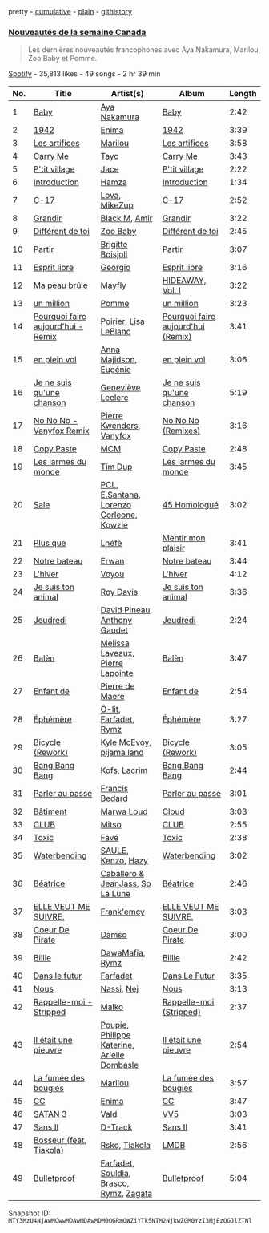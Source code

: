 pretty - [cumulative](/playlists/cumulative/37i9dQZF1DX9SvXmR7wQty.md) - [plain](/playlists/plain/37i9dQZF1DX9SvXmR7wQty) - [githistory](https://github.githistory.xyz/mackorone/spotify-playlist-archive/blob/main/playlists/plain/37i9dQZF1DX9SvXmR7wQty)

### [Nouveautés de la semaine Canada](https://open.spotify.com/playlist/37i9dQZF1DX9SvXmR7wQty)

> Les dernières nouveautés francophones avec Aya Nakamura, Marilou, Zoo Baby et Pomme.

[Spotify](https://open.spotify.com/user/spotify) - 35,813 likes - 49 songs - 2 hr 39 min

| No. | Title | Artist(s) | Album | Length |
|---|---|---|---|---|
| 1 | [Baby](https://open.spotify.com/track/5uKJiHdlDBz53cM1qZd0yB) | [Aya Nakamura](https://open.spotify.com/artist/7IlRNXHjoOCgEAWN5qYksg) | [Baby](https://open.spotify.com/album/5IdztduZ9UaHxZm0xDyEyA) | 2:42 |
| 2 | [1942](https://open.spotify.com/track/2p5gQtpYZLmhZPyYYgTWuW) | [Enima](https://open.spotify.com/artist/47cHAE0NFwzGOlc3L4oszT) | [1942](https://open.spotify.com/album/2oQpRsIZLxm9UrC2AQpmAm) | 3:39 |
| 3 | [Les artifices](https://open.spotify.com/track/0ElBgVzjnmsUHx7FwiwPZe) | [Marilou](https://open.spotify.com/artist/502LJ9OJfK5m2p1CGDx8vf) | [Les artifices](https://open.spotify.com/album/7BvlJsXbXMIxoA9EEJr6cq) | 3:58 |
| 4 | [Carry Me](https://open.spotify.com/track/3vxS3k5siCY0mFfGGTx4pk) | [Tayc](https://open.spotify.com/artist/7gU9VyFRN3JWPJ5oHOil60) | [Carry Me](https://open.spotify.com/album/2hEk1tP9rtBhcwNTNSMkDs) | 3:43 |
| 5 | [P'tit village](https://open.spotify.com/track/7x8dg0DkvyVeU1vNG6HVAw) | [Jace](https://open.spotify.com/artist/7KCD5IGwoH8rY19DZnOHpO) | [P'tit village](https://open.spotify.com/album/7J4D7KBNSJd23hVlKnGJ2X) | 2:22 |
| 6 | [Introduction](https://open.spotify.com/track/5w3GRfKybnACxA4vTuIDAi) | [Hamza](https://open.spotify.com/artist/5gs4Sm2WQUkcGeikMcVHbh) | [Introduction](https://open.spotify.com/album/5eSCDUqENVNgdu6BbEtNzZ) | 1:34 |
| 7 | [C\-17](https://open.spotify.com/track/0yojSTPb2OqxzP30mDcPCU) | [Lova](https://open.spotify.com/artist/3AaQmXxkr6SJLELOEIeSh2), [MikeZup](https://open.spotify.com/artist/3kmw1yvcUhvPD3pDz8hOVk) | [C\-17](https://open.spotify.com/album/1D5vGnjjpXVo5sSW5OMiAc) | 2:52 |
| 8 | [Grandir](https://open.spotify.com/track/0ruriS7oaQE0j1NE0AAW3o) | [Black M](https://open.spotify.com/artist/7lMgpN1tEBQKpRoUMKB8iw), [Amir](https://open.spotify.com/artist/6rl53MP8HSoiugpqzA50Zh) | [Grandir](https://open.spotify.com/album/61Kjs8CGtVFQAP1qt5sSuf) | 3:22 |
| 9 | [Différent de toi](https://open.spotify.com/track/6QqapEQ1RsiEJnlWQKtqzf) | [Zoo Baby](https://open.spotify.com/artist/5cwwkrAy5dg58se1CLKuFO) | [Différent de toi](https://open.spotify.com/album/1ir16RkFLAXmhqHvWNhDCV) | 2:45 |
| 10 | [Partir](https://open.spotify.com/track/2Zh7vAK7mqSVOrFTwKerbc) | [Brigitte Boisjoli](https://open.spotify.com/artist/2oHveiOBJleFuHBLypRrNw) | [Partir](https://open.spotify.com/album/21I1h1XV0HCUm2LiQgTIrz) | 3:07 |
| 11 | [Esprit libre](https://open.spotify.com/track/0cJKxZzWTN36amL9JpcJfg) | [Georgio](https://open.spotify.com/artist/6Xc0KDqzw5u6EQLgdfeoKO) | [Esprit libre](https://open.spotify.com/album/0cZqzT4qVvLp1GinzEe6Bh) | 3:16 |
| 12 | [Ma peau brûle](https://open.spotify.com/track/0CSnwni3GSWONb9hvpaxfx) | [Mayfly](https://open.spotify.com/artist/4VcvgYlholfTOH1dN15rSw) | [HIDEAWAY, Vol\. I](https://open.spotify.com/album/66LghYktR6TEc6bzm0wjuN) | 3:22 |
| 13 | [un million](https://open.spotify.com/track/3l2sADKbSEpg1F72iiZV6j) | [Pomme](https://open.spotify.com/artist/6e3pZKXUxrPfnUPJ960Hd9) | [un million](https://open.spotify.com/album/2ltFJFhFDJmBvCtDdVyWnF) | 3:23 |
| 14 | [Pourquoi faire aujourd'hui \- Remix](https://open.spotify.com/track/2wjmmUlYISbcWRevtoYOhw) | [Poirier](https://open.spotify.com/artist/5IpvS5ea4bymk3HpP1jVU4), [Lisa LeBlanc](https://open.spotify.com/artist/4YsjYDobnm0mf2tB4I9Zya) | [Pourquoi faire aujourd'hui \(Remix\)](https://open.spotify.com/album/4Qgv36ktQxSB7wo5o5XxaV) | 3:41 |
| 15 | [en plein vol](https://open.spotify.com/track/0qE2TLnemJVGb93aPB4BU4) | [Anna Majidson](https://open.spotify.com/artist/7jfJJuEsycOiEc2n4fCM7z), [Eugénie](https://open.spotify.com/artist/47aUSMdD5Sf0DpeOCyPL5K) | [en plein vol](https://open.spotify.com/album/1ybTjnD1JeEL8iQjcxh4Lt) | 3:06 |
| 16 | [Je ne suis qu'une chanson](https://open.spotify.com/track/2pQYG51M7vpODwl5kgTyH2) | [Geneviève Leclerc](https://open.spotify.com/artist/7oDXuMYxcBgaOfnuyngHAd) | [Je ne suis qu'une chanson](https://open.spotify.com/album/0Sw0PUbfeQ0K5bvqMmMexg) | 5:19 |
| 17 | [No No No \- Vanyfox Remix](https://open.spotify.com/track/2E7JHzaCVvVzhXslc6fw2P) | [Pierre Kwenders](https://open.spotify.com/artist/04B6sMoIopTgUAQM3dcSxP), [Vanyfox](https://open.spotify.com/artist/5fXfvsAoc9N5dIMif1quGe) | [No No No \(Remixes\)](https://open.spotify.com/album/0UqQrorkbRnl51ldxDUxRY) | 3:16 |
| 18 | [Copy Paste](https://open.spotify.com/track/4JXpQGb6CUa9rf3Ywq3nFs) | [MCM](https://open.spotify.com/artist/0lp5ESFVVH1DGSwb2LtnfD) | [Copy Paste](https://open.spotify.com/album/4mkIAFrgUCFLCFGGdDNS8z) | 2:48 |
| 19 | [Les larmes du monde](https://open.spotify.com/track/4ZcAxmJrHxwqhDSfettsDE) | [Tim Dup](https://open.spotify.com/artist/2Ksaxtwx8hMgjUkzIoGDXE) | [Les larmes du monde](https://open.spotify.com/album/1DwiPLa0WgudTenDVeMDdK) | 3:45 |
| 20 | [Sale](https://open.spotify.com/track/7cwukLwSfRLqbkcetVP8Nl) | [PCL](https://open.spotify.com/artist/2cvJjcIAUzPDKRFEUL4WBg), [E.Santana](https://open.spotify.com/artist/4xuP5XVUJPwlw7iP7eY0gQ), [Lorenzo Corleone](https://open.spotify.com/artist/0oc5Lw2oUD4EpOrCcxMraK), [Kowzie](https://open.spotify.com/artist/66i35FQ0SW9mWP29ihV4Xm) | [45 Homologué](https://open.spotify.com/album/5zbzAmKTB8a296GrtnbafI) | 3:02 |
| 21 | [Plus que](https://open.spotify.com/track/4jYENrEA31fBzgCsEVc6x7) | [Lhéfé](https://open.spotify.com/artist/3bzQSOFEd6Zgzxi8nyhxOY) | [Mentir mon plaisir](https://open.spotify.com/album/5kG61u4EiSpCZhPw6QrSC0) | 3:41 |
| 22 | [Notre bateau](https://open.spotify.com/track/4CEe8umfJbCAZNr14rsT1R) | [Erwan](https://open.spotify.com/artist/3uWhb8ADEysVQ5IRoFfAcH) | [Notre bateau](https://open.spotify.com/album/7BN4pjoSskhNTMw0HEmyUL) | 3:44 |
| 23 | [L'hiver](https://open.spotify.com/track/4Kok3bROsgIY8hAV8hZZrO) | [Voyou](https://open.spotify.com/artist/0EJdA6JT738oZGopzk8Usg) | [L'hiver](https://open.spotify.com/album/5KJofHWx6D8lT3A3E8NZo1) | 4:12 |
| 24 | [Je suis ton animal](https://open.spotify.com/track/7qQigYVkCpkg3Hzd3QUQr6) | [Roy Davis](https://open.spotify.com/artist/2hY7DEOREACP4sNFGFpTWm) | [Je suis ton animal](https://open.spotify.com/album/7yHMyjudFfz7VX08PvTl1E) | 3:36 |
| 25 | [Jeudredi](https://open.spotify.com/track/62aHISvX2eYqpZO6VAWMCC) | [David Pineau](https://open.spotify.com/artist/3n53aGeDfq4Vc3q7OpstmY), [Anthony Gaudet](https://open.spotify.com/artist/2Acgfke9DIf3ZLRwiVMqCi) | [Jeudredi](https://open.spotify.com/album/5rgxPhxSqa6tFoyK8BduGW) | 2:24 |
| 26 | [Balèn](https://open.spotify.com/track/5pzecuPMIBdp14ZNbE9CMv) | [Melissa Laveaux](https://open.spotify.com/artist/5Vby8ALwGN41v2nXpu2TSO), [Pierre Lapointe](https://open.spotify.com/artist/6zmMGBnFE2DCkAxaCVULRP) | [Balèn](https://open.spotify.com/album/6nJipqncQH77Hj76Vujq9O) | 3:47 |
| 27 | [Enfant de](https://open.spotify.com/track/6z8hRlJeWY33LvjpOQxIkr) | [Pierre de Maere](https://open.spotify.com/artist/13mm5rU1jvWfWG6uQ46ypd) | [Enfant de](https://open.spotify.com/album/0jgDWVC9Wp7XaAd0Zxm9oR) | 2:54 |
| 28 | [Éphémère](https://open.spotify.com/track/5UB0z3TWA2dWPQ8gee8Uqc) | [Ô\-lit](https://open.spotify.com/artist/5lo3DSr7YufiuRYqbazv0O), [Farfadet](https://open.spotify.com/artist/3n6sDQ5wLfb9GpJaKcEaPB), [Rymz](https://open.spotify.com/artist/3dN1EUAKOFCUBPFXRUdqKu) | [Éphémère](https://open.spotify.com/album/4OasnUHdl8XeAbR4fsPAEZ) | 3:27 |
| 29 | [Bicycle \(Rework\)](https://open.spotify.com/track/0IrnXvUh1uDvsNIWajE8Su) | [Kyle McEvoy](https://open.spotify.com/artist/6rRqxCKHpl9C5Imf2uinft), [pijama land](https://open.spotify.com/artist/4R5DOIzMI1Tv1Tqtmuh5NY) | [Bicycle \(Rework\)](https://open.spotify.com/album/3p9Jejp6QR3IlOEHIxdyYK) | 3:05 |
| 30 | [Bang Bang Bang](https://open.spotify.com/track/2GCo6tiqduhpuaY0qL7Hl1) | [Kofs](https://open.spotify.com/artist/5RaQ9nmVGoTye2SI76x3yw), [Lacrim](https://open.spotify.com/artist/7DUTsWY3RBd64vh8UtgtYA) | [Bang Bang Bang](https://open.spotify.com/album/6n927dm48RWFEEYQStM5IK) | 2:44 |
| 31 | [Parler au passé](https://open.spotify.com/track/1PbbKVA0yeSpTfyJiqFWiU) | [Francis Bedard](https://open.spotify.com/artist/3h8yd5Ig09beZqG3Gdg0u3) | [Parler au passé](https://open.spotify.com/album/10vvie4cumMML9NoDD2omk) | 3:01 |
| 32 | [Bâtiment](https://open.spotify.com/track/7HxYJbClLyojdDkMPLBghR) | [Marwa Loud](https://open.spotify.com/artist/46wEUZyujVrFSrdCnTKQmV) | [Cloud](https://open.spotify.com/album/217M10Fi7Xd6PtIYx5cU1Q) | 3:03 |
| 33 | [CLUB](https://open.spotify.com/track/5BQWYo6YSL4XcUZcYEtoid) | [Mitso](https://open.spotify.com/artist/6K1YP5VKK70aE35zG7t3sV) | [CLUB](https://open.spotify.com/album/5Ud8KvdMkCM5Z0kZr0IbEj) | 2:55 |
| 34 | [Toxic](https://open.spotify.com/track/18DQCUGYEvzGcCy50phQn7) | [Favé](https://open.spotify.com/artist/20JMfmzDb5cjHxEoMXXMyY) | [Toxic](https://open.spotify.com/album/3pG1YMOWFmGdvWt8KTGBqO) | 2:38 |
| 35 | [Waterbending](https://open.spotify.com/track/3AvkR7UryNTBDpcgqGMiCK) | [SAULE](https://open.spotify.com/artist/49MYInJAJqPwuH2jdHVYVc), [Kenzo](https://open.spotify.com/artist/5rIiFpbheS1kxGiDdB42zw), [Hazy](https://open.spotify.com/artist/4BG3bpoakhQKEcGaRrbfOg) | [Waterbending](https://open.spotify.com/album/2LnuOz8ckmCmxA2Qzo0tMH) | 3:02 |
| 36 | [Béatrice](https://open.spotify.com/track/5vnnl9cnndbuWRj2BEUv9S) | [Caballero & JeanJass](https://open.spotify.com/artist/1mMUzAMrNqoTHgtxA0dZi6), [So La Lune](https://open.spotify.com/artist/4ZW7BptOWzjNFLEqRiNCT7) | [Béatrice](https://open.spotify.com/album/3DDAQPHoNAxGmE9OM3n54Z) | 2:46 |
| 37 | [ELLE VEUT ME SUIVRE.](https://open.spotify.com/track/0p7tzOrlWl4xxB3havGMkv) | [Frank'emcy](https://open.spotify.com/artist/1U08mG4rKbGFB6kLMg1J0G) | [ELLE VEUT ME SUIVRE.](https://open.spotify.com/album/3jSRBFdAZ7yIvQRnWsRZEy) | 3:03 |
| 38 | [Coeur De Pirate](https://open.spotify.com/track/2q2tG7xR37PNyqrXqooemZ) | [Damso](https://open.spotify.com/artist/2UwqpfQtNuhBwviIC0f2ie) | [Coeur De Pirate](https://open.spotify.com/album/6amYcdS4hW0H69JcDrK2wY) | 3:00 |
| 39 | [Billie](https://open.spotify.com/track/0AKpIDr4aCRTQY8ebSlbes) | [DawaMafia](https://open.spotify.com/artist/5yhoElw9gCKKsOAK1mmgHJ), [Rymz](https://open.spotify.com/artist/3dN1EUAKOFCUBPFXRUdqKu) | [Billie](https://open.spotify.com/album/2sorTEePV03yWplyfjgs8e) | 2:42 |
| 40 | [Dans le futur](https://open.spotify.com/track/6XTgW6NZDwECU4ZMgEyoto) | [Farfadet](https://open.spotify.com/artist/3n6sDQ5wLfb9GpJaKcEaPB) | [Dans Le Futur](https://open.spotify.com/album/4EvjCGOF7KhSbYhO99H3qG) | 3:35 |
| 41 | [Nous](https://open.spotify.com/track/5xDBcbm1SAFe1rupcdudiq) | [Nassi](https://open.spotify.com/artist/1qKKI6tBqJZCZfAmXjYFjN), [Nej](https://open.spotify.com/artist/3BQ9mWlgFRfMr5EdNfc10a) | [Nous](https://open.spotify.com/album/0uUKJJT87LHqgu62jc6LfP) | 3:13 |
| 42 | [Rappelle\-moi \- Stripped](https://open.spotify.com/track/0Bkl0mxUKKbZc6oIWvePM9) | [Malko](https://open.spotify.com/artist/501Uzli8ksZoUEWZj8uKJI) | [Rappelle\-moi \(Stripped\)](https://open.spotify.com/album/6MVmEr3lPtMh6s601hWiF8) | 2:37 |
| 43 | [Il était une pieuvre](https://open.spotify.com/track/2n2AqvhkiymMrSYEpZH211) | [Poupie](https://open.spotify.com/artist/71x0OO2toFjXrMRcufL9tv), [Philippe Katerine](https://open.spotify.com/artist/61NKNrhSMTYg2q0f3vS46e), [Arielle Dombasle](https://open.spotify.com/artist/7I2zgbIGfAd3w1CktlJUbI) | [Il était une pieuvre](https://open.spotify.com/album/6jiP10F26ycL2IopinE9aZ) | 2:54 |
| 44 | [La fumée des bougies](https://open.spotify.com/track/7IsofhSconuBgXO2cvpbVL) | [Marilou](https://open.spotify.com/artist/502LJ9OJfK5m2p1CGDx8vf) | [La fumée des bougies](https://open.spotify.com/album/0s5d7SHgMqa5EJlz24vsLp) | 3:57 |
| 45 | [CC](https://open.spotify.com/track/2TOexWkJa99UYe6BdbxsjU) | [Enima](https://open.spotify.com/artist/47cHAE0NFwzGOlc3L4oszT) | [CC](https://open.spotify.com/album/2mmmfA38Smu5e5OquI0Vjc) | 3:47 |
| 46 | [SATAN 3](https://open.spotify.com/track/3kl3bF5F3tBOQDSJQvsjrq) | [Vald](https://open.spotify.com/artist/3CnCGFxXbOA8bAK54jR8js) | [VV5](https://open.spotify.com/album/5uUFOGf7Ia6F3j2t1NhB4H) | 3:03 |
| 47 | [Sans II](https://open.spotify.com/track/4loGA6wgIHMxgQyHlqyE5U) | [D\-Track](https://open.spotify.com/artist/6iCGxocdnrQ3pxNN1drzNu) | [Sans II](https://open.spotify.com/album/3hoKvPaEu9R4wk0VJ3OsWE) | 3:41 |
| 48 | [Bosseur \(feat\. Tiakola\)](https://open.spotify.com/track/2rsXI0FAVX6fP70IvpwMcn) | [Rsko](https://open.spotify.com/artist/3L774tiJRvPmAS90pOLB44), [Tiakola](https://open.spotify.com/artist/3vUMXQ9kPnZAQkMkZZ7Hfh) | [LMDB](https://open.spotify.com/album/3o1net35E68el0fmiQO0Jx) | 2:56 |
| 49 | [Bulletproof](https://open.spotify.com/track/7bHdCsoQTOn7Hd5r5wKTKm) | [Farfadet](https://open.spotify.com/artist/3n6sDQ5wLfb9GpJaKcEaPB), [Souldia](https://open.spotify.com/artist/6ekcMUMZoiX2HBbQGZgNh1), [Brasco](https://open.spotify.com/artist/3tKR0XXN0pW0Kl7UDAVSHL), [Rymz](https://open.spotify.com/artist/3dN1EUAKOFCUBPFXRUdqKu), [Zagata](https://open.spotify.com/artist/0t1AIXeal0Ft3mI8ML89JZ) | [Bulletproof](https://open.spotify.com/album/0aDr8UBbaSXDFziZvCrRpo) | 5:04 |

Snapshot ID: `MTY3MzU4NjAwMCwwMDAwMDAwMDM0OGRmOWZiYTk5NTM2NjkwZGM0YzI3MjEzOGJlZTNl`
